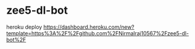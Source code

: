 # zee5-dl-bot
heroku deploy https://dashboard.heroku.com/new?template=https%3A%2F%2Fgithub.com%2FNirmalraj10567%2Fzee5-dl-bot%2F
